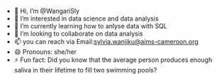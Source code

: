 - 👋 Hi, I’m @WangariSly
- 👀 I’m interested in data science and data analysis
- 🌱 I’m currently learning how to anlyse data with SQL
- 💞️ I’m looking to collaborate on data analysis
- 📫 you can reach via Email:sylvia.wanjiku@aims-cameroon.org
- 😄 Pronouns: she/her
- ⚡ Fun fact: Did you know that the average person produces enough saliva in their lifetime to fill two swimming pools?

<!---
WangariSly/WangariSly is a ✨ special ✨ repository because its `README.md` (this file) appears on your GitHub profile.
You can click the Preview link to take a look at your changes.
--->
